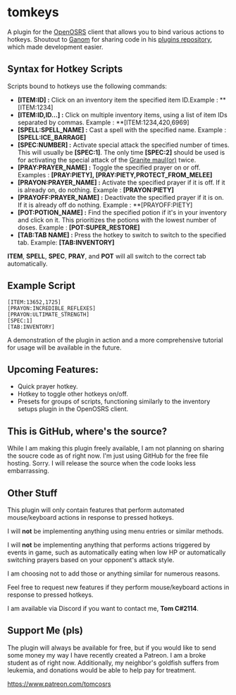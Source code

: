 # tomkeys
A plugin for the [OpenOSRS](https://openosrs.com) client that allows you to bind various actions to hotkeys. Shoutout to [Ganom](https://github.com/Ganom) for sharing code in his [plugins repository](https://github.com/Ganom/ExternalPlugins), which made development easier.


## Syntax for Hotkey Scripts
Scripts bound to hotkeys use the following commands:

- **[ITEM:ID] :** Click on an inventory item the specified item ID.Example : **[ITEM:1234]
- **[ITEM:ID,ID...] :** Click on multiple inventory items, using a list of item IDs separated by commas. Example : **[ITEM:1234,420,6969]
- **[SPELL:SPELL_NAME] :** Cast a spell with the specified name. Example : **[SPELL:ICE_BARRAGE]** 
- **[SPEC:NUMBER] :** Activate special attack the specified number of times. This will usually be **[SPEC:1]**. The only time **[SPEC:2]** should be used is for activating the special attack of the [Granite maul(or)](https://oldschool.runescape.wiki/w/Granite_maul_(or)) twice.
- **[PRAY:PRAYER_NAME] :** Toggle the specified prayer on or off. Examples : **[PRAY:PIETY], [PRAY:PIETY,PROTECT_FROM_MELEE]**
- **[PRAYON:PRAYER_NAME] :** Activate the specified prayer if it is off. If it is already on, do nothing. Example : **[PRAYON:PIETY]**
- **[PRAYOFF:PRAYER_NAME] :** Deactivate the specified prayer if it is on. If it is already off do nothing. Example : **[PRAYOFF:PIETY]
- **[POT:POTION_NAME] :** Find the specified potion if it's in your inventory and click on it. This prioritizes the potions with the lowest number of doses. Example : **[POT:SUPER_RESTORE]**
- **[TAB:TAB NAME] :** Press the hotkey to switch to switch to the specified tab. Example: **[TAB:INVENTORY]**

**ITEM**, **SPELL**, **SPEC**, **PRAY**, and **POT** will all switch to the correct tab automatically. 
## **Example Script** 
```
[ITEM:13652,1725]
[PRAYON:INCREDIBLE_REFLEXES]
[PRAYON:ULTIMATE_STRENGTH]
[SPEC:1]
[TAB:INVENTORY]
```
A demonstration of the plugin in action and a more comprehensive tutorial for usage will be available in the future. 

## Upcoming Features:
- Quick prayer hotkey.
- Hotkey to toggle other hotkeys on/off.
- Presets for groups of scripts, functioning similarly to the inventory setups plugin in the OpenOSRS client.

## This is GitHub, where's the source?
While I am making this plugin freely available, I am not planning on sharing the soucre code as of right now. I'm just using GitHub for the free file hosting. Sorry. 
I will release the source when the code looks less embarrassing.

## Other Stuff
This plugin will only contain features that perform automated mouse/keyboard actions in response to pressed hotkeys.

I will **not** be implementing anything using menu entries or similar methods.

I will **not** be implementing anything that performs actions triggered by events in game, such as automatically eating when low HP or automatically switching prayers based on your opponent's attack style.

I am choosing not to add those or anything similar for numerous reasons. 

Feel free to request new features if they perform mouse/keyboard actions in response to pressed hotkeys.

I am available via Discord if you want to contact me, **Tom C#2114**.

## Support Me (pls)
The plugin will always be available for free, but if you would like to send some money my way I have recently created a Patreon. I am a broke student as of right now. Additionally, my neighbor's goldfish suffers from leukemia, and donations would be able to help pay for treatment.

https://www.patreon.com/tomcosrs
